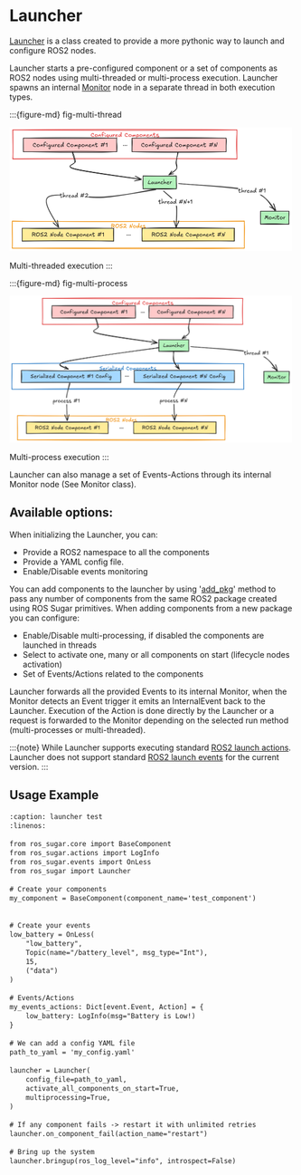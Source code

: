 # Launcher

[Launcher](../apidocs/ros_sugar/ros_sugar.launch.launcher.md) is a class created to provide a more pythonic way to launch and configure ROS2 nodes.

Launcher starts a pre-configured component or a set of components as ROS2 nodes using multi-threaded or multi-process execution. Launcher spawns an internal [Monitor](./monitor.md) node in a separate thread in both execution types.

:::{figure-md} fig-multi-thread

<img src="../_static/images/diagrams/multi_threaded_light.png" alt="Multi-threaded execution" width="500px">

Multi-threaded execution
:::

:::{figure-md} fig-multi-process

<img src="../_static/images/diagrams/multi_process_light.png" alt="Multi-process execution" width="500px">

Multi-process execution
:::

Launcher can also manage a set of Events-Actions through its internal Monitor node (See Monitor class).

## Available options:
When initializing the Launcher, you can:
- Provide a ROS2 namespace to all the components
- Provide a YAML config file.
- Enable/Disable events monitoring


You can add components to the launcher by using '[add_pkg](../apidocs/ros_sugar/ros_sugar.launch.launcher.md/#classes)' method to pass any number of components from the same ROS2 package created using ROS Sugar primitives. When adding components from a new package you can configure:

- Enable/Disable multi-processing, if disabled the components are launched in threads
- Select to activate one, many or all components on start (lifecycle nodes activation)
- Set of Events/Actions related to the components

Launcher forwards all the provided Events to its internal Monitor, when the Monitor detects an Event trigger it emits an InternalEvent back to the Launcher. Execution of the Action is done directly by the Launcher or a request is forwarded to the Monitor depending on the selected run method (multi-processes or multi-threaded).

:::{note} While Launcher supports executing standard [ROS2 launch actions](https://github.com/ros2/launch). Launcher does not support standard [ROS2 launch events](https://github.com/ros2/launch/tree/rolling/launch/launch/events) for the current version.
:::

## Usage Example

```{code-block} python
:caption: launcher test
:linenos:

from ros_sugar.core import BaseComponent
from ros_sugar.actions import LogInfo
from ros_sugar.events import OnLess
from ros_sugar import Launcher

# Create your components
my_component = BaseComponent(component_name='test_component')


# Create your events
low_battery = OnLess(
    "low_battery",
    Topic(name="/battery_level", msg_type="Int"),
    15,
    ("data")
)

# Events/Actions
my_events_actions: Dict[event.Event, Action] = {
    low_battery: LogInfo(msg="Battery is Low!)
}

# We can add a config YAML file
path_to_yaml = 'my_config.yaml'

launcher = Launcher(
    config_file=path_to_yaml,
    activate_all_components_on_start=True,
    multiprocessing=True,
)

# If any component fails -> restart it with unlimited retries
launcher.on_component_fail(action_name="restart")

# Bring up the system
launcher.bringup(ros_log_level="info", introspect=False)
```
